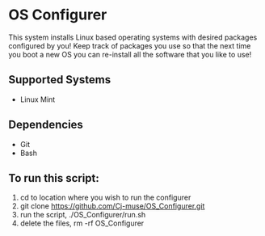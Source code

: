 # OS Configurer

This system installs Linux based operating systems with desired packages configured by you!  Keep track of packages you use so that the next time you boot a new OS you can re-install all the software that you like to use!

## Supported Systems 

- Linux Mint

## Dependencies

- Git
- Bash

## To run this script:

1. cd to location where you wish to run the configurer
2. git clone https://github.com/Cj-muse/OS_Configurer.git
3. run the script, ./OS_Configurer/run.sh
4. delete the files, rm  -rf OS_Configurer
